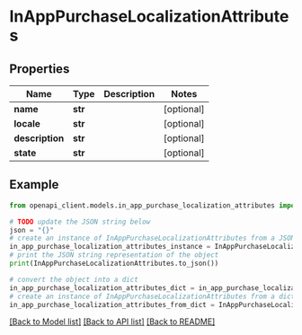 # InAppPurchaseLocalizationAttributes


## Properties

Name | Type | Description | Notes
------------ | ------------- | ------------- | -------------
**name** | **str** |  | [optional] 
**locale** | **str** |  | [optional] 
**description** | **str** |  | [optional] 
**state** | **str** |  | [optional] 

## Example

```python
from openapi_client.models.in_app_purchase_localization_attributes import InAppPurchaseLocalizationAttributes

# TODO update the JSON string below
json = "{}"
# create an instance of InAppPurchaseLocalizationAttributes from a JSON string
in_app_purchase_localization_attributes_instance = InAppPurchaseLocalizationAttributes.from_json(json)
# print the JSON string representation of the object
print(InAppPurchaseLocalizationAttributes.to_json())

# convert the object into a dict
in_app_purchase_localization_attributes_dict = in_app_purchase_localization_attributes_instance.to_dict()
# create an instance of InAppPurchaseLocalizationAttributes from a dict
in_app_purchase_localization_attributes_from_dict = InAppPurchaseLocalizationAttributes.from_dict(in_app_purchase_localization_attributes_dict)
```
[[Back to Model list]](../README.md#documentation-for-models) [[Back to API list]](../README.md#documentation-for-api-endpoints) [[Back to README]](../README.md)


